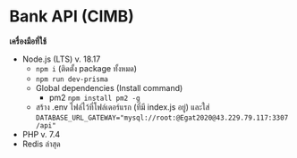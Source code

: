 # Bank API (CIMB)
**เครื่องมือที่ใช้**
- Node.js (LTS) v. 18.17
	- `npm i` (ติดตั้ง package ทั้งหมด)
	- `npm run dev-prisma`
	- Global dependencies (Install command)
		- pm2 `npm install pm2 -g`
	- สร้าง .env ไฟล์ไว้ที่โฟล์เดอร์แรก (ที่มี index.js อยู่) และใส่
		 `DATABASE_URL_GATEWAY="mysql://root:@Egat2020@43.229.79.117:3307/api"`
- PHP v. 7.4
- Redis ล่าสุด

